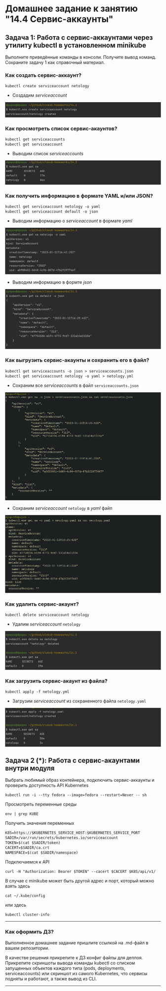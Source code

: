 # Домашнее задание к занятию "14.4 Сервис-аккаунты"

## Задача 1: Работа с сервис-аккаунтами через утилиту kubectl в установленном minikube

Выполните приведённые команды в консоли. Получите вывод команд. Сохраните
задачу 1 как справочный материал.

### Как создать сервис-аккаунт?

```
kubectl create serviceaccount netology
```

  * Создадим _serviceaccount_

![create_sa](14.4/img/img.png)

### Как просмотреть список сервис-акаунтов?

```
kubectl get serviceaccounts
kubectl get serviceaccount
```

  * Выводим список _serviceaccounts_

![get_sa](14.4/img/img_1.png)

### Как получить информацию в формате YAML и/или JSON?

```
kubectl get serviceaccount netology -o yaml
kubectl get serviceaccount default -o json
```

  * Выводим информацию о _serviceaccount_ в формате _yaml_

![get_sa_yaml](14.4/img/img_2.png)

  * Выводим информацию в формте _json_

![get_sa_json](14.4/img/img_3.png)

### Как выгрузить сервис-акаунты и сохранить его в файл?

```
kubectl get serviceaccounts -o json > serviceaccounts.json
kubectl get serviceaccount netology -o yaml > netology.yml
```

  * Сохраним все _serviceaccounts_ в файл `serviceaccounts.json`

![sa_save](14.4/img/img_4.png)

  * Сохраним _serviceaccount_ `netology` в _yaml_ файл   

![sa_yaml_save](14.4/img/img_5.png)

### Как удалить сервис-акаунт?

```
kubectl delete serviceaccount netology
```

  * Удалим _serviceaccount_ `netology`

![delete_sa](14.4/img/img_6.png)

### Как загрузить сервис-акаунт из файла?

```
kubectl apply -f netology.yml
```
   
  * Загрузим _serviceaccount_ из сохраненного файла `netology.yaml`

![create_sa](14.4/img/img_7.png)

## Задача 2 (*): Работа с сервис-акаунтами внутри модуля

Выбрать любимый образ контейнера, подключить сервис-аккаунты и проверить
доступность API Kubernetes

```
kubectl run -i --tty fedora --image=fedora --restart=Never -- sh
```

Просмотреть переменные среды

```
env | grep KUBE
```

Получить значения переменных

```
K8S=https://$KUBERNETES_SERVICE_HOST:$KUBERNETES_SERVICE_PORT
SADIR=/var/run/secrets/kubernetes.io/serviceaccount
TOKEN=$(cat $SADIR/token)
CACERT=$SADIR/ca.crt
NAMESPACE=$(cat $SADIR/namespace)
```

Подключаемся к API

```
curl -H "Authorization: Bearer $TOKEN" --cacert $CACERT $K8S/api/v1/
```

В случае с minikube может быть другой адрес и порт, который можно взять здесь

```
cat ~/.kube/config
```

или здесь

```
kubectl cluster-info
```

---

### Как оформить ДЗ?

Выполненное домашнее задание пришлите ссылкой на .md-файл в вашем репозитории.

В качестве решения прикрепите к ДЗ конфиг файлы для деплоя. Прикрепите скриншоты вывода команды kubectl со списком запущенных объектов каждого типа (pods, deployments, serviceaccounts) или скриншот из самого Kubernetes, что сервисы подняты и работают, а также вывод из CLI.

---

